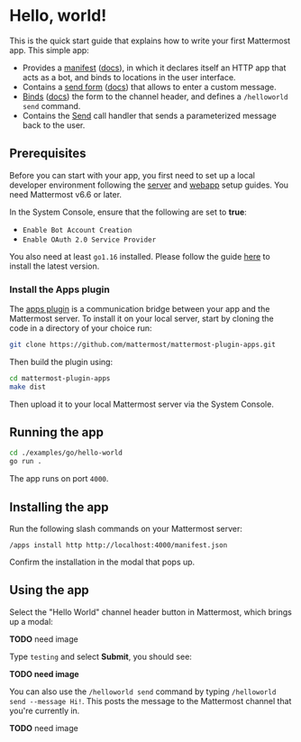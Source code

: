 # Hello, world!

This is the quick start guide that explains how to write your first Mattermost app. This simple app:

- Provides a [manifest](https://github.com/mattermost/mattermost-plugin-apps/blob/master/examples/go/hello-world/hello.go#:~:text=var%20Manifest)
  ([docs](https://developers.mattermost.com/integrate/apps/api/manifest/)), in
  which it declares itself an HTTP app that acts as a bot, and binds to
  locations in the user interface.
- Contains a [send form](https://github.com/mattermost/mattermost-plugin-apps/blob/master/examples/go/hello-world/hello.go#:~:text=var%20SendForm)
  ([docs](https://developers.mattermost.com/integrate/apps/api/interactivity/))
  that allows to enter a custom message.
- [Binds](https://github.com/mattermost/mattermost-plugin-apps/blob/master/examples/go/hello-world/hello.go#:~:text=var%20Bindinings%20callback)
  ([docs](https://developers.mattermost.com/integrate/apps/api/bindings/)) the
  form to the channel header, and defines a `/helloworld send` command.
- Contains the [Send](https://github.com/mattermost/mattermost-plugin-apps/blob/master/examples/go/hello-world/hello.go#:~:text=func%20Send)
  call handler that sends a parameterized message back to the user.

## Prerequisites

Before you can start with your app, you first need to set up a local developer
environment following the [server](https://developers.mattermost.com/contribute/server/developer-setup/)
and [webapp](https://developers.mattermost.com/contribute/webapp/developer-setup/)
setup guides. You need Mattermost v6.6 or later.

In the System Console, ensure that the following are set to **true**:

- `Enable Bot Account Creation`
- `Enable OAuth 2.0 Service Provider`

You also need at least `go1.16` installed. Please follow the guide
[here](https://golang.org/doc/install) to install the latest version.

### Install the Apps plugin

The [apps plugin](https://github.com/mattermost/mattermost-plugin-apps) is a
communication bridge between your app and the Mattermost server. To install it
on your local server, start by cloning the code in a directory of your choice
run:

```bash
git clone https://github.com/mattermost/mattermost-plugin-apps.git
```

Then build the plugin using:

```bash
cd mattermost-plugin-apps
make dist
```

Then upload it to your local Mattermost server via the System Console.

## Running the app

```bash
cd ./examples/go/hello-world
go run .
```

The app runs on port `4000`.

## Installing the app

Run the following slash commands on your Mattermost server:

```
/apps install http http://localhost:4000/manifest.json
```

Confirm the installation in the modal that pops up.

## Using the app

Select the "Hello World" channel header button in Mattermost, which brings up a modal:

**TODO** need image

Type `testing` and select **Submit**, you should see:

**TODO need image**

You can also use the `/helloworld send` command by typing `/helloworld send
--message Hi!`. This posts the message to the Mattermost channel that you're
currently in.

**TODO** need image
